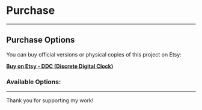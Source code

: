 # Purchase

---

## Purchase Options

You can buy official versions or physical copies of this project on Etsy:

**[Buy on Etsy - DDC (Discrete Digital Clock)](https://www.etsy.com/)**

### Available Options:

---


Thank you for supporting my work!
